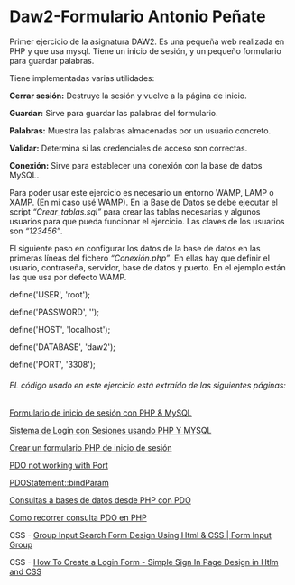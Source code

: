 # Daw2-Formulario Antonio Peñate

Primer ejercicio de la asignatura DAW2.
Es una pequeña web realizada en PHP y que usa mysql. Tiene un inicio de sesión, y un pequeño formulario para guardar palabras.

Tiene implementadas varias utilidades:

  **Cerrar sesión:** Destruye la sesión y vuelve a la página de inicio.
  
  **Guardar:** Sirve para guardar las palabras del formulario.
  
  **Palabras:** Muestra las palabras almacenadas por un usuario concreto.
  
  **Validar:** Determina si las credenciales de acceso son correctas.
  
  **Conexión:** Sirve para establecer una conexión con la base de datos MySQL.
  
Para poder usar este ejercicio es necesario un entorno WAMP, LAMP o XAMP. (En mi caso usé WAMP). En la Base de Datos se debe ejecutar el script *“Crear_tablas.sql”* para crear las tablas necesarias y algunos usuarios para que pueda funcionar el ejercicio. Las claves de los usuarios son *“123456”*.

El siguiente paso en configurar los datos de la base de datos en las primeras líneas del fichero *“Conexión.php”*. En ellas hay que definir el usuario, contraseña, servidor, base de datos y puerto. En el ejemplo están las que usa por defecto WAMP.

define('USER', 'root');

define('PASSWORD', '');

define('HOST', 'localhost');

define('DATABASE', 'daw2');

define('PORT', '3308');

###### EL código usado en este ejercicio está extraído de las siguientes páginas:

[Formulario de inicio de sesión con PHP & MySQL](https://obedalvarado.pw/blog/formulario-inicio-sesion-php-mysql/)

[Sistema de Login con Sesiones usando PHP Y MYSQL](https://www.youtube.com/watch?v=9BLoMGO-XcU)

[Crear un formulario PHP de inicio de sesión](https://code.tutsplus.com/es/tutorials/create-a-php-login-form--cms-33261)

[PDO not working with Port](https://stackoverflow.com/questions/21046672/pdo-not-working-with-port)

[PDOStatement::bindParam](https://www.php.net/manual/es/pdostatement.bindparam.php)

[Consultas a bases de datos desde PHP con PDO](https://josehernandez.es/2012/01/07/consultas-base-datos-pdo.html)

[Como recorrer consulta PDO en PHP](https://es.stackoverflow.com/questions/68150/como-recorrer-consulta-pdo-en-php)

CSS - [Group Input Search Form Design Using Html & CSS | Form Input Group](https://www.youtube.com/watch?v=WTO2jm-cpaM)

CSS - [How To Create a Login Form - Simple Sign In Page Design in Htlm and CSS](https://www.youtube.com/watch?v=VegNcFl4EhA&t=9s)

